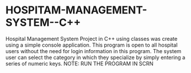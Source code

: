 # HOSPITAM-MANAGEMENT-SYSTEM--C++
Hospital Management System Project in C++ using classes was create using a simple console application.  This program is open to all hospital users without the need for login information in this program.  The system user can select the category in which they specialize by simply entering a series of numeric keys.  NOTE: RUN THE PROGRAM IN  SCRN
